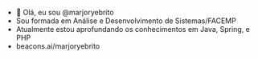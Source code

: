 - 👋 Olá, eu sou @marjoryebrito
- Sou formada em Análise e Desenvolvimento de Sistemas/FACEMP
- Atualmente estou aprofundando os conhecimentos em Java, Spring, e PHP
- beacons.ai/marjoryebrito

<!---
marjoryebrito/marjoryebrito is a ✨ special ✨ repository because its `README.md` (this file) appears on your GitHub profile.
You can click the Preview link to take a look at your changes.
--->
